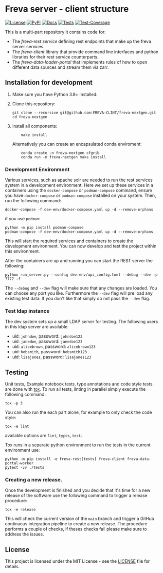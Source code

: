 # Freva server - client structure

[![License](https://img.shields.io/badge/License-BSD-purple.svg)](LICENSE)
[![PyPI](https://img.shields.io/pypi/pyversions/freva-client.svg)](https://pypi.org/project/freva-client/)
[![Docs](https://img.shields.io/badge/API-Doc-green.svg)](https://freva-clint.github.io/freva-nextgen)
[![Tests](https://github.com/FREVA-CLINT/freva-nextgen/actions/workflows/ci_job.yml/badge.svg)](https://github.com/FREVA-CLINT/freva-nextgen/actions)
[![Test-Coverage](https://codecov.io/github/FREVA-CLINT/freva-nextgen/branch/init/graph/badge.svg?token=dGhXxh7uP3)](https://codecov.io/github/FREVA-CLINT/freva-nextgen)


This is a multi-part repository it contains code for:

- The *freva-rest service* defining rest endpoints
  that make up the freva server services
- The *freva-client* library that provide command line interfaces and python
  libraries for their rest service counterparts.
- The *freva-data-loader-portal* that implements rules of how to open different
  data sources and stream them via zarr.

## Installation for development

1. Make sure you have Python 3.8+ installed.
2. Clone this repository:

    ```console
    git clone --recursive git@github.com:FREVA-CLINT/freva-nextgen.git
    cd freva-nextgen
    ```

3. Install all components:

    ```console
        make install
    ```

    Alternatively you can create an encapsulated conda enviroment:
    ```console
        conda create -n freva-nextgen cfgrib
        conda run -n freva-nextgen make install
    ```



### Development Environment
Various services, such as apache solr are needed to run the rest services system
in a development environment. Here we set up these services in a containers
using the `docker-compose` or `podman-compose` command, ensure
you have `docker-compose` or `podman-compose` installed on your system.
Then, run the following command:

```console
docker-compose -f dev-env/docker-compose.yaml up -d --remove-orphans
```

if you use `podman`:

```console
python -m pip install podman-compose
podman-compose -f dev-env/docker-compose.yaml up -d --remove-orphans
```

This will start the required services and containers to create the development
environment. You can now develop and test the project within this environment.

After the containers are up and running you can start the REST server the following:

```console
python run_server.py --config dev-env/api_config.toml --debug --dev -p 7777 -f
```

The ``--debug`` and ``--dev`` flag will make sure that any changes are loaded.
You can choose any port you like. Furthermore the ``--dev`` flag will pre
load any existing test data. If you don't like that simply do not pass the
``--dev`` flag.


### Test ldap instance
The dev system sets up a small LDAP server for testing. The following users
in this ldap server are available:

- uid: ``johndoe``, password: ``johndoe123``
- uid: ``janedoe``, password: ``janedoe123``
- uid: ``alicebrown``, password: ``alicebrown123``
- uid: ``bobsmith``, password: ``bobsmith123``
- uid: ``lisajones``, password: ``lisajones123``

## Testing

Unit tests, Example notebook tests, type annotations and code style tests
are done with [tox](https://tox.wiki/en/latest/). To run all tests, linting
in parallel simply execute the following command:

```console
tox -p 3
```
You can also run the each part alone, for example to only check the code style:

```console
tox -e lint
```
available options are ``lint``, ``types``, ``test``.

Tox runs in a separate python environment to run the tests in the current
environment use:


```console
python -m pip install -e freva-rest[tests] freva-client freva-data-portal-worker
pytest -vv ./tests
```
### Creating a new release.

Once the development is finished and you decide that it's time for a new
release of the software use the following command to trigger a release
procedure:

```console
tox -e release
```

This will check the current version of the `main` branch and trigger
a GitHub continuous integration pipeline to create a new release. The procedure
performs a couple of checks, if theses checks fail please make sure to address
the issues.

## License

This project is licensed under the MIT License - see the [LICENSE](LICENSE) file for details.

